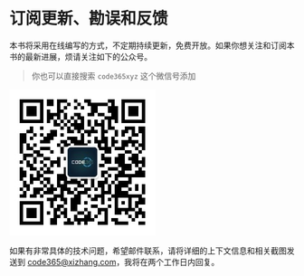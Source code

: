# 订阅更新、勘误和反馈

本书将采用在线编写的方式，不定期持续更新，免费开放。如果你想关注和订阅本书的最新进展，烦请关注如下的公众号。

> 你也可以直接搜索 `code365xyz` 这个微信号添加

![                  &#x516C;&#x4F17;&#x53F7;&#x4E8C;&#x7EF4;&#x7801;](.gitbook/assets/code365-qrcode.jpg)

如果有非常具体的技术问题，希望邮件联系，请将详细的上下文信息和相关截图发送到 [code365@xizhang.com](mailto:code365@xizhang.com)，我将在两个工作日内回复。



